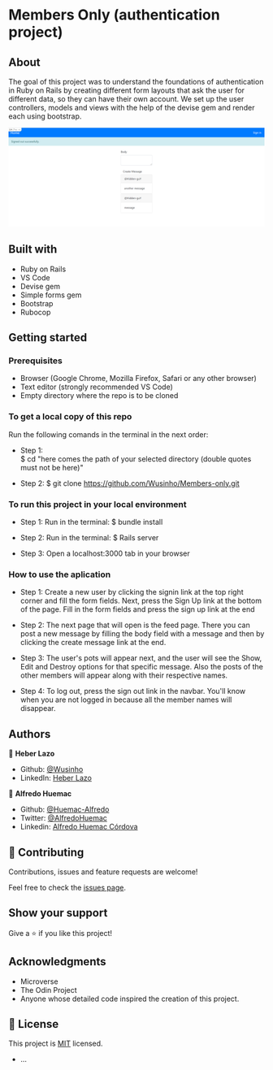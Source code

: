 # Members Only (authentication project)

## About
The goal of this project was to understand the foundations of authentication in Ruby on Rails by creating different form layouts that ask the user for different data, so they can have their own account. We set up the user controllers, models and views with the help of the devise gem and render each using bootstrap.

![screenshot](https://github.com/Wusinho/Members-only/blob/dev-MO/screen_shot.PNG)

## Built with
- Ruby on Rails
- VS Code
- Devise gem
- Simple forms gem
- Bootstrap
- Rubocop

## Getting started

### Prerequisites
- Browser (Google Chrome, Mozilla Firefox, Safari or any other browser)
- Text editor (strongly recommended VS Code)
- Empty directory where the repo is to be cloned

### To get a local copy of this repo
Run the following comands in the terminal in the next order:

- Step 1:  
$ cd "here comes the path of your selected directory (double quotes must not be here)"

- Step 2:
$ git clone https://github.com/Wusinho/Members-only.git

### To run this project in your local environment
- Step 1: 
Run in the terminal: 
$ bundle install

- Step 2:
Run in the terminal:
$ Rails server

- Step 3:
Open a localhost:3000 tab in your browser

### How to use the aplication
- Step 1:
Create a new user by clicking the signin link at the top right corner and fill the form fields. Next, press the Sign Up link at the bottom of the page. Fill in the form fields and press the sign up link at the end

- Step 2:
The next page that will open is the feed page. There you can post a new message by filling the body field with a message and then by clicking the create message link at the end.

- Step 3:
The user's pots will appear next, and the user will see the Show, Edit and Destroy options for that specific message. Also the posts of the other members will appear along with their respective names.

- Step 4: 
To log out, press the sign out link in the navbar. You'll know when you are not logged in because all the member names will disappear.

## Authors

👤 **Heber Lazo**
- Github: [@Wusinho](https://github.com/Wusinho)
- LinkedIn: [Heber Lazo](https://www.linkedin.com/in/heber-lazo-benza-523266133/)

👤 **Alfredo Huemac**

- Github: [@Huemac-Alfredo](https://github.com/Huemac-Alfredo)
- Twitter: [@AlfredoHuemac](https://twitter.com/AlfredoHuemac)
- Linkedin: [Alfredo Huemac Córdova](https://https://www.linkedin.com/in/alfredo-huemac/)

## 🤝 Contributing

Contributions, issues and feature requests are welcome! 

Feel free to check the [issues page](https://github.com/Wusinho/Members-only/issues).

## Show your support

Give a ⭐️ if you like this project!

## Acknowledgments

- Microverse
- The Odin Project
- Anyone whose detailed code inspired the creation of this project.

## 📝 License

This project is [MIT](lic.url) licensed.













* ...
